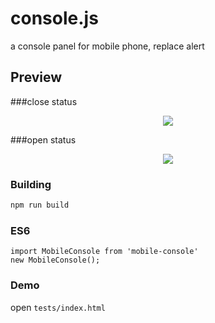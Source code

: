 # console.js

a console panel for mobile phone, replace alert

Preview
-------

###close status
<div align="center">
    <img src="images/close.png" />
</div>

###open status
<div align="center">
    <img src="images/open.png" />
</div>

### Building

``` bash
npm run build
```

### ES6
```
import MobileConsole from 'mobile-console'
new MobileConsole();
```

### Demo

open `tests/index.html`

